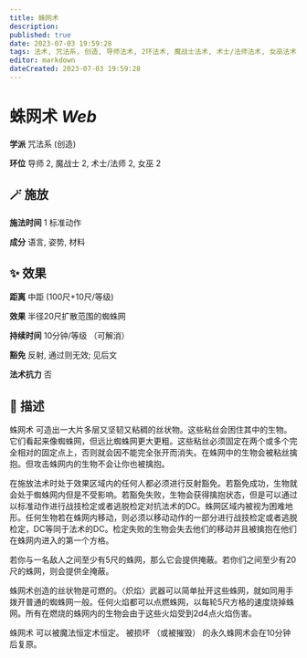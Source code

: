 ```yaml
---
title: 蛛网术
description: 
published: true
date: 2023-07-03 19:59:28
tags: 法术, 咒法系, 创造, 导师法术, 2环法术, 魔战士法术, 术士/法师法术, 女巫法术
editor: markdown
dateCreated: 2023-07-03 19:59:28
---
```


# **蛛网术** *Web*

**学派** 咒法系 (创造) 

**环位** 导师 2, 魔战士 2, 术士/法师 2, 女巫 2

## 🪄 施放

**施法时间** 1 标准动作

**成分** 语言, 姿势, 材料

## ✨ 效果  

**距离** 中距 (100尺+10尺/等级) 

**效果** 半径20尺扩散范围的蜘蛛网 

**持续时间** 10分钟/等级 （可解消） 

**豁免** 反射, 通过则无效; 见后文

**法术抗力** 否

## 📖 描述

蛛网术 可造出一大片多层又坚韧又粘稠的丝状物。这些粘丝会困住其中的生物。它们看起来像蜘蛛网，但远比蜘蛛网更大更粗。这些粘丝必须固定在两个或多个完全相对的固定点上，否则就会因不能完全张开而消失。在蛛网中的生物会被粘丝擒抱。但攻击蛛网内的生物不会让你也被擒抱。

在施放法术时处于效果区域内的任何人都必须进行反射豁免。若豁免成功，生物就会处于蜘蛛网内但是不受影响。若豁免失败，生物会获得擒抱状态，但是可以通过以标准动作进行战技检定或者逃脱检定对抗法术的DC。蛛网区域内被视为困难地形。任何生物若在蛛网内移动，则必须以移动动作的一部分进行战技检定或者逃脱检定，DC等同于法术的DC。检定失败的生物会失去他们的移动并且被擒抱在他们在蛛网内进入的第一个方格。

若你与一名敌人之间至少有5尺的蛛网，那么它会提供掩蔽。若你们之间至少有20尺的蛛网，则会提供全掩蔽。

蛛网术创造的丝状物是可燃的。〈炽焰〉武器可以简单扯开这些蛛网，就如同用手拨开普通的蜘蛛网一般。任何火焰都可以点燃蛛网，以每轮5尺方格的速度烧掉蛛网。所有在燃烧的蛛网内的生物会由于这些火焰受到2d4点火焰伤害。

蛛网术 可以被魔法恒定术恒定。 被损坏 （或被摧毁） 的永久蛛网术会在10分钟后复原。
    